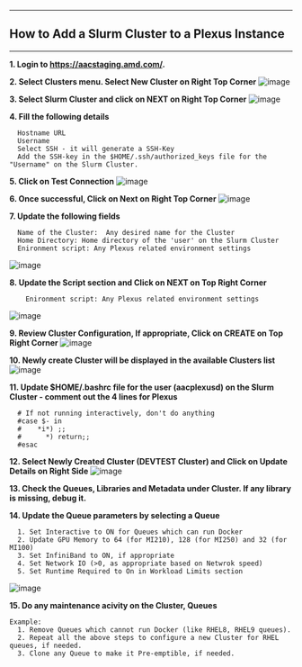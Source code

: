 ***
## How to Add a Slurm Cluster to a Plexus Instance
***
**1. Login to https://aacstaging.amd.com/.**

**2. Select Clusters menu. Select New Cluster on Right Top Corner**
![image](https://github.com/sanjtrip/AMDAcceleratorCloudGuides/assets/78184710/7e61cab5-2d9b-4f4e-a2b7-73c97e11f55b)

**3. Select Slurm Cluster and click on NEXT on Right Top Corner**
![image](https://github.com/sanjtrip/AMDAcceleratorCloudGuides/assets/78184710/f619a971-1f34-4dfd-88fd-7ea0c5a77794)

**4. Fill the following details**
```
  Hostname URL
  Username
  Select SSH - it will generate a SSH-Key
  Add the SSH-key in the $HOME/.ssh/authorized_keys file for the "Username" on the Slurm Cluster.
```
**5. Click on Test Connection**
![image](https://github.com/sanjtrip/AMDAcceleratorCloudGuides/assets/78184710/580de569-e7fa-404b-9b12-3735eefff4b9)

**6. Once successful, Click on Next on Right Top Corner**
![image](https://github.com/sanjtrip/AMDAcceleratorCloudGuides/assets/78184710/2d8e812c-152b-4dfc-9a55-3089c35c36ab)

**7. Update the following fields**
```
  Name of the Cluster:  Any desired name for the Cluster
  Home Directory: Home directory of the 'user' on the Slurm Cluster
  Enironment script: Any Plexus related environment settings
```
![image](https://github.com/sanjtrip/AMDAcceleratorCloudGuides/assets/78184710/39cd4b49-783d-4c5f-b9a2-724b1da80292)

**8. Update the Script section and Click on NEXT on Top Right Corner**
```
    Enironment script: Any Plexus related environment settings
```
![image](https://github.com/sanjtrip/AMDAcceleratorCloudGuides/assets/78184710/68d57fa1-a95a-4f42-8284-3f4234c5bf24)

**9. Review Cluster Configuration, If appropriate, Click on CREATE on Top Right Corner**
![image](https://github.com/sanjtrip/AMDAcceleratorCloudGuides/assets/78184710/c0087b65-9014-4a9e-9f57-0f8bc173f22b)

**10. Newly create Cluster will be displayed in the available Clusters list**
![image](https://github.com/sanjtrip/AMDAcceleratorCloudGuides/assets/78184710/2865d1a7-b0fa-47ea-821e-dc2dbacffb13)

**11. Update $HOME/.bashrc file for the user (aacplexusd) on the Slurm Cluster - comment out the 4 lines for Plexus**
```
  # If not running interactively, don't do anything
  #case $- in
  #    *i*) ;;
  #      *) return;;
  #esac
```
**12. Select Newly Created Cluster (DEVTEST Cluster) and Click on Update Details on Right Side**
![image](https://github.com/sanjtrip/AMDAcceleratorCloudGuides/assets/78184710/6d1a3a00-7c76-4219-8b33-06b2339cf711)

**13. Check the Queues, Libraries and Metadata under Cluster. If any library is missing, debug it.**

**14. Update the Queue parameters by selecting a Queue**
```
  1. Set Interactive to ON for Queues which can run Docker
  2. Update GPU Memory to 64 (for MI210), 128 (for MI250) and 32 (for MI100)
  3. Set InfiniBand to ON, if appropriate
  4. Set Network IO (>0, as appropriate based on Netwrok speed)
  5. Set Runtime Required to On in Workload Limits section
```
![image](https://github.com/sanjtrip/AMDAcceleratorCloudGuides/assets/78184710/82fb04a2-daee-46ef-b4e0-e9d17c008bd6)

**15. Do any maintenance acivity on the Cluster, Queues**
```
Example:
  1. Remove Queues which cannot run Docker (like RHEL8, RHEL9 queues).
  2. Repeat all the above steps to configure a new Cluster for RHEL queues, if needed.
  3. Clone any Queue to make it Pre-emptible, if needed.
```


